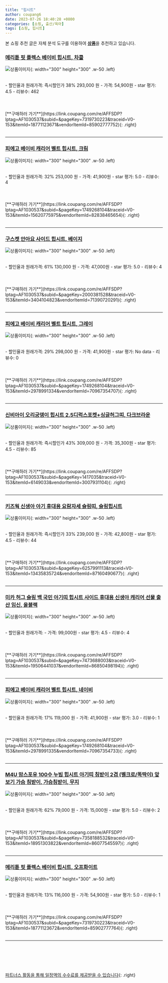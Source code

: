 ```yaml
---
title: "힙시트"
author: coupang6
date: 2023-07-26 18:40:28 +0800
categories: [쇼핑, 출산/육아]
tags: [쇼핑, 힙시트]
---
```


본 쇼핑 추천 글은 자체 분석 도구를 이용하여 [**상품**](https://link.coupang.com/a/bao1ui)을 추천하고 있습니다.

### [메리튠 핏 플렉스 베이비 힙시트, 차콜](https://link.coupang.com/re/AFFSDP?lptag=AF1030537&subid=&pageKey=7319730223&traceid=V0-153&itemId=18771123671&vendorItemId=85902777752)

![상품이미지](https://thumbnail9.coupangcdn.com/thumbnails/remote/230x230ex/image/retail/images/2023/05/08/9/5/5e3b28d1-7696-4e18-8553-0b669b301216.jpg){: width="300" height="300" .w-50 .left}


<br>
- 할인율과 원래가격: 즉시할인가 38%  293,000   원
- 가격: 54,900원
- star 평가: 4.5
- 리뷰수: 462
<br>
<br>
<br>
<br>
[**구매하러 가기**](https://link.coupang.com/re/AFFSDP?lptag=AF1030537&subid=&pageKey=7319730223&traceid=V0-153&itemId=18771123671&vendorItemId=85902777752){: .right}
<br>
<br>

---

### [피에고 베이비 캐리어 벨트 힙시트, 크림](https://link.coupang.com/re/AFFSDP?lptag=AF1030537&subid=&pageKey=1749268104&traceid=V0-153&itemId=15620775975&vendorItemId=82838465654)

![상품이미지](https://thumbnail8.coupangcdn.com/thumbnails/remote/230x230ex/image/retail/images/1333459715326956-bd09858d-96b9-41e6-a43b-6d298b65ba51.jpg){: width="300" height="300" .w-50 .left}


<br>
- 할인율과 원래가격: 32%  253,000   원
- 가격: 41,900원
- star 평가: 5.0
- 리뷰수: 4
<br>
<br>
<br>
<br>
[**구매하러 가기**](https://link.coupang.com/re/AFFSDP?lptag=AF1030537&subid=&pageKey=1749268104&traceid=V0-153&itemId=15620775975&vendorItemId=82838465654){: .right}
<br>
<br>

---

### [구스켓 안아요 사이드 힙시트, 베이지](https://link.coupang.com/re/AFFSDP?lptag=AF1030537&subid=&pageKey=2000381528&traceid=V0-153&itemId=3404104823&vendorItemId=71390720291)

![상품이미지](https://thumbnail7.coupangcdn.com/thumbnails/remote/230x230ex/image/retail/images/8393494485564133-677a2e16-00c9-473b-94a3-d118f73a74c7.jpg){: width="300" height="300" .w-50 .left}


<br>
- 할인율과 원래가격: 61%  130,000   원
- 가격: 47,000원
- star 평가: 5.0
- 리뷰수: 4
<br>
<br>
<br>
<br>
[**구매하러 가기**](https://link.coupang.com/re/AFFSDP?lptag=AF1030537&subid=&pageKey=2000381528&traceid=V0-153&itemId=3404104823&vendorItemId=71390720291){: .right}
<br>
<br>

---

### [피에고 베이비 캐리어 벨트 힙시트, 그레이](https://link.coupang.com/re/AFFSDP?lptag=AF1030537&subid=&pageKey=1749268104&traceid=V0-153&itemId=2978991334&vendorItemId=70967354707)

![상품이미지](https://thumbnail6.coupangcdn.com/thumbnails/remote/230x230ex/image/retail/images/80932350013846-89827d35-6502-4b02-a0ae-55e6995e483b.jpg){: width="300" height="300" .w-50 .left}


<br>
- 할인율과 원래가격: 29%  298,000   원
- 가격: 41,900원
- star 평가: No data
- 리뷰수: 0
<br>
<br>
<br>
<br>
[**구매하러 가기**](https://link.coupang.com/re/AFFSDP?lptag=AF1030537&subid=&pageKey=1749268104&traceid=V0-153&itemId=2978991334&vendorItemId=70967354707){: .right}
<br>
<br>

---

### [신비아이 오리궁뎅이 힙시트 2.5디럭스포켓+싱글허그띠, 다크브라운](https://link.coupang.com/re/AFFSDP?lptag=AF1030537&subid=&pageKey=1417035&traceid=V0-153&itemId=6149033&vendorItemId=3007931104)

![상품이미지](https://thumbnail10.coupangcdn.com/thumbnails/remote/230x230ex/image/vendor_inventory/images/2017/08/23/15/8/0205f565-f0f9-401e-a3c5-48f868ff3d03.jpg){: width="300" height="300" .w-50 .left}


<br>
- 할인율과 원래가격: 즉시할인가 43%  309,000   원
- 가격: 35,300원
- star 평가: 4.5
- 리뷰수: 85
<br>
<br>
<br>
<br>
[**구매하러 가기**](https://link.coupang.com/re/AFFSDP?lptag=AF1030537&subid=&pageKey=1417035&traceid=V0-153&itemId=6149033&vendorItemId=3007931104){: .right}
<br>
<br>

---

### [키즈웍 신생아 아기 휴대용 요람자세 슬링띠, 슬링힙시트](https://link.coupang.com/re/AFFSDP?lptag=AF1030537&subid=&pageKey=6257991113&traceid=V0-153&itemId=13435835724&vendorItemId=87160490677)

![상품이미지](https://thumbnail9.coupangcdn.com/thumbnails/remote/230x230ex/image/vendor_inventory/89dc/440c90be1c9a3d556cbb5d1b10055f088c5d07ed4a93f41bac4aa3256c46.jpg){: width="300" height="300" .w-50 .left}


<br>
- 할인율과 원래가격: 즉시할인가 33%  239,000   원
- 가격: 42,800원
- star 평가: 4.5
- 리뷰수: 44
<br>
<br>
<br>
<br>
[**구매하러 가기**](https://link.coupang.com/re/AFFSDP?lptag=AF1030537&subid=&pageKey=6257991113&traceid=V0-153&itemId=13435835724&vendorItemId=87160490677){: .right}
<br>
<br>

---

### [미카 허그 슬링 백 국민 아기띠 힙시트 사이드 휴대용 신생아 캐리어 선물 출산 임신, 올블랙](https://link.coupang.com/re/AFFSDP?lptag=AF1030537&subid=&pageKey=7473688003&traceid=V0-153&itemId=19506441037&vendorItemId=86850498194)

![상품이미지](https://thumbnail7.coupangcdn.com/thumbnails/remote/230x230ex/image/vendor_inventory/093c/1cde325ae13b6fa24e35cf6412ca2076e6fe8cbb36f6f5a8c28ac647cbdd.jpg){: width="300" height="300" .w-50 .left}


<br>
- 할인율과 원래가격: 
- 가격: 99,000원
- star 평가: 4.5
- 리뷰수: 4
<br>
<br>
<br>
<br>
[**구매하러 가기**](https://link.coupang.com/re/AFFSDP?lptag=AF1030537&subid=&pageKey=7473688003&traceid=V0-153&itemId=19506441037&vendorItemId=86850498194){: .right}
<br>
<br>

---

### [피에고 베이비 캐리어 벨트 힙시트, 네이비](https://link.coupang.com/re/AFFSDP?lptag=AF1030537&subid=&pageKey=1749268104&traceid=V0-153&itemId=2978991335&vendorItemId=70967354733)

![상품이미지](https://thumbnail7.coupangcdn.com/thumbnails/remote/230x230ex/image/retail/images/82420560976699-baad3e7a-0fa2-49cc-9eb9-cf47c63b6d3b.jpg){: width="300" height="300" .w-50 .left}


<br>
- 할인율과 원래가격: 17%  119,000   원
- 가격: 41,900원
- star 평가: 3.0
- 리뷰수: 1
<br>
<br>
<br>
<br>
[**구매하러 가기**](https://link.coupang.com/re/AFFSDP?lptag=AF1030537&subid=&pageKey=1749268104&traceid=V0-153&itemId=2978991335&vendorItemId=70967354733){: .right}
<br>
<br>

---

### [M4U 맘스포유 100수 누빔 힙시트 아기띠 침받이 2겹 (벨크로/똑딱이) 앞보기 가슴 침받이, 가슴침받이, 무지](https://link.coupang.com/re/AFFSDP?lptag=AF1030537&subid=&pageKey=7358188532&traceid=V0-153&itemId=18951303822&vendorItemId=86077545597)

![상품이미지](https://thumbnail10.coupangcdn.com/thumbnails/remote/230x230ex/image/vendor_inventory/c9bf/fd5b797746171f6999fb23ce0300e5dc2f05114afb7be182f9ca992d80ea.jpg){: width="300" height="300" .w-50 .left}


<br>
- 할인율과 원래가격: 62%  79,000   원
- 가격: 15,000원
- star 평가: 5.0
- 리뷰수: 2
<br>
<br>
<br>
<br>
[**구매하러 가기**](https://link.coupang.com/re/AFFSDP?lptag=AF1030537&subid=&pageKey=7358188532&traceid=V0-153&itemId=18951303822&vendorItemId=86077545597){: .right}
<br>
<br>

---

### [메리튠 핏 플렉스 베이비 힙시트, 오프화이트](https://link.coupang.com/re/AFFSDP?lptag=AF1030537&subid=&pageKey=7319730223&traceid=V0-153&itemId=18771123672&vendorItemId=85902777764)

![상품이미지](https://thumbnail8.coupangcdn.com/thumbnails/remote/230x230ex/image/retail/images/2023/05/08/9/9/6f35a3ee-67cf-4429-ae65-5d8df41763ac.jpg){: width="300" height="300" .w-50 .left}


<br>
- 할인율과 원래가격: 13%  116,000   원
- 가격: 54,900원
- star 평가: 5.0
- 리뷰수: 1
<br>
<br>
<br>
<br>
[**구매하러 가기**](https://link.coupang.com/re/AFFSDP?lptag=AF1030537&subid=&pageKey=7319730223&traceid=V0-153&itemId=18771123672&vendorItemId=85902777764){: .right}
<br>
<br>

---
<br><br><br><br><br> [파트너스 활동을 통해 일정액의 수수료를 제공받을 수 있습니다](https://link.coupang.com/a/bao1ui){: .right}